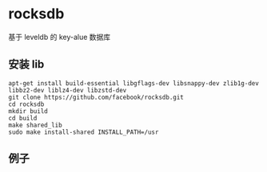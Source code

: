 # rocksdb
基于 leveldb 的 key-alue 数据库

## 安装 lib
```shell
apt-get install build-essential libgflags-dev libsnappy-dev zlib1g-dev libbz2-dev liblz4-dev libzstd-dev
git clone https://github.com/facebook/rocksdb.git
cd rocksdb
mkdir build
cd build
make shared_lib
sudo make install-shared INSTALL_PATH=/usr
```

## 例子


